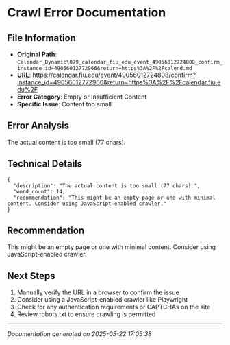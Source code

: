 # Crawl Error Documentation

## File Information
- **Original Path**: `Calendar_Dynamic\079_calendar_fiu_edu_event_49056012724808_confirm_instance_id=49056012772966&return=https%3A%2F%2Fcalend.md`
- **URL**: https://calendar.fiu.edu/event/49056012724808/confirm?instance_id=49056012772966&return=https%3A%2F%2Fcalendar.fiu.edu%2F
- **Error Category**: Empty or Insufficient Content
- **Specific Issue**: Content too small

## Error Analysis
The actual content is too small (77 chars).

## Technical Details
```
{
  "description": "The actual content is too small (77 chars).",
  "word_count": 14,
  "recommendation": "This might be an empty page or one with minimal content. Consider using JavaScript-enabled crawler."
}
```

## Recommendation
This might be an empty page or one with minimal content. Consider using JavaScript-enabled crawler.

## Next Steps
1. Manually verify the URL in a browser to confirm the issue
2. Consider using a JavaScript-enabled crawler like Playwright
3. Check for any authentication requirements or CAPTCHAs on the site
4. Review robots.txt to ensure crawling is permitted

---
*Documentation generated on 2025-05-22 17:05:38*
